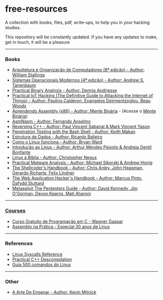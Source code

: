 # free-resources

A collection with books, files, pdf, write-ups, to help you in your hacking studies.

This repository will be constantly updated. If you have any updates to make, get in touch, it will be a pleasure

<hr>

### Books

<ul>
  <li><a href="https://drive.google.com/file/d/1TVYxTqYjISndjCg7ZRwg9FZ6-9fvcNu1/view?usp=sharing">Arquitetura e Organização de Computadores (8ª edição) - Author: William Stallings</a></li>
  <li><a href="https://drive.google.com/file/d/1KOX_WU5DG--nSc6hheEe8ScH7aHwNT3p/view?usp=sharing">Sistemas Operacionais Modernos (4ª edição) - Author: Andrew S. Tanenbaum</a></li>
  <li><a href="https://drive.google.com/file/d/1sTV3OH3ptxWO9J_D0HubArV1MyrzMJR6/view?usp=sharing">Practical Binary Analysis - Author: Dennis Andriesse</a></li>
  <li><a href="https://drive.google.com/file/d/1JvLyPO7BtBZIUB2_DTA2y0ophlkBN7hl/view?usp=sharing">Practical IoT Hacking (The Definitive Guide to Attacking the Internet of Things) - Author: Paulino Calderon, Evangelos Deirmentzoglou, Beau Woods</a></li>
  <li><a href="https://mentebinaria.gitbook.io/assembly/a-base">Aprendendo Assembly (x86) - Author: Mente Binária</a> - (Acesse o <a href="https://www.mentebinaria.com.br/">Mente Binária</a>)</li>
  <li><a href="https://drive.google.com/file/d/1OMU0svKIhSH_jPl1Kmft541yEx5IbH3e/view?usp=sharing">AsmNasm - Author: Fernando Anselmo</a></li>
  <li><a href="https://drive.google.com/file/d/1P-itoQYMxVlTPB6EUVbn9EuqSYGWLFme/view?usp=sharing">Reversing C++ - Author: Paul Vincent Sabanal & Mark Vincent Yason</a></li>
  <li><a href="https://drive.google.com/file/d/1WhlWON1mcPvtSxcBAMQ5If73n6smkSJR/view?usp=sharing">Penetration Testing with the Bash Shell - Author: Keith Makan</a></li>
  <li><a href="https://drive.google.com/file/d/1MJ9LZ2azfoTabqEC7XGT4XyYpK3pKQHG/view?usp=sharing">Estrutura de Dados - Author: Ricardo Balieiro</a></li>
  <li><a href="https://drive.google.com/file/d/1rZqkyt1fxqfFL25vXzTBRQtcSqKy_JnJ/view?usp=sharing">Como o Linux funciona - Author: Bryan Ward</a></li>
  <li><a href="https://drive.google.com/file/d/1I33f6CUhiKHXOEFP4--v97LM0BiYQTT5/view?usp=sharing">Introdução ao Linux - Author: Arthur Mendes Peixoto & Andreia Gentil Bonfante</a></li>
    <li><a href="https://drive.google.com/file/d/1e1PwBr3b9mmpn3xq1EI6w1GCveZ-VQUR/view?usp=sharing">Linux a Bíblia - Author: Christopher Negus</a></li>
  <li><a href="https://drive.google.com/file/d/1PRyNs5r1cPujZLny6OjBUyZ-nJPU3GpD/view?usp=sharing">Practical Malware Analysis - Author: 
Michael Sikorski & Andrew Honig</a></li>
  <li><a href="https://drive.google.com/file/d/1hA345438e-79nyOz2qkoqj25UbUztzhn/view?usp=sharing">The Shellcoder's Handbook - Auhor: Chris Anley, John Heasman, Gerardo Richarte, Felix Lindner</a></li>
  <li><a href="https://drive.google.com/file/d/1f_8-A8ftPhv6utL6gaObNWdqdhnOTclF/view?usp=sharing">The Web Application Hacker's Handbook - Author:  Marcus Pinto, Dafydd Stuttard</a></li>
  <li><a href="https://drive.google.com/file/d/110HZJEH3kRBDlIIw8YzrMjNxGu1nTQmy/view?usp=sharing">Metasploit The Pentesters Guide - Author: David Kennedy, Jim O'Gorman, Devon Kearns, Mati Aharoni</li>
</ul>

<hr>

### Courses

<ul>
  <li><a href="https://wagnergaspar.com/curso-gratuito-de-programacao-c/">Curso Gratuito de Programação em C - Wagner Gaspar</a></li>
  <li><a href="https://www.youtube.com/watch?v=0lfikxs967c&list=PLxTkH01AauxRm0LFLlOA9RR5O6hBLqBtC">Assembly na Prática - Especial 30 anos de Linux</a></li>
</ul>

<hr>

### References

<ul>
  <li><a href="https://syscalls.w3challs.com/?arch=x86">Linux Syscalls Reference</a></li>
  <li><a href="https://drive.google.com/file/d/1OBGGhqLiGdZpmykU91fbehM2JFpp4mPO/view?usp=sharing">Practical C++ Descompilation</a></li>
  <li><a href="https://drive.google.com/file/d/1cC3ukdQO7ERtIi0-Md30ABNOdYpuVUXx/view?usp=sharing">Guia 500 comandos do Linux</a></li>
</ul>

<hr>

### Other

<ul>
  <li><a href="https://drive.google.com/file/d/1d7uHKCs_oEisu4kOEwJxMxugbcutN_-j/view?usp=sharing">A Arte De Enganar - Author: Kevin Mitnick</a></li>
</ul>
